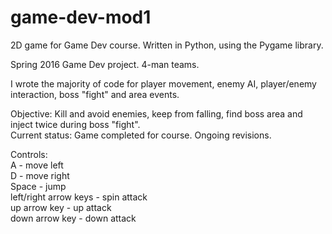 # game-dev-mod1
2D game for Game Dev course. Written in Python, using the Pygame library.

Spring 2016 Game Dev project. 4-man teams.

I wrote the majority of code for player movement, enemy AI, player/enemy interaction, boss "fight" and area events.

Objective: Kill and avoid enemies, keep from falling, find boss area and inject twice during boss "fight".  
Current status: Game completed for course. Ongoing revisions.

Controls:  
A - move left  
D - move right  
Space - jump  
left/right arrow keys - spin attack  
up arrow key - up attack  
down arrow key - down attack